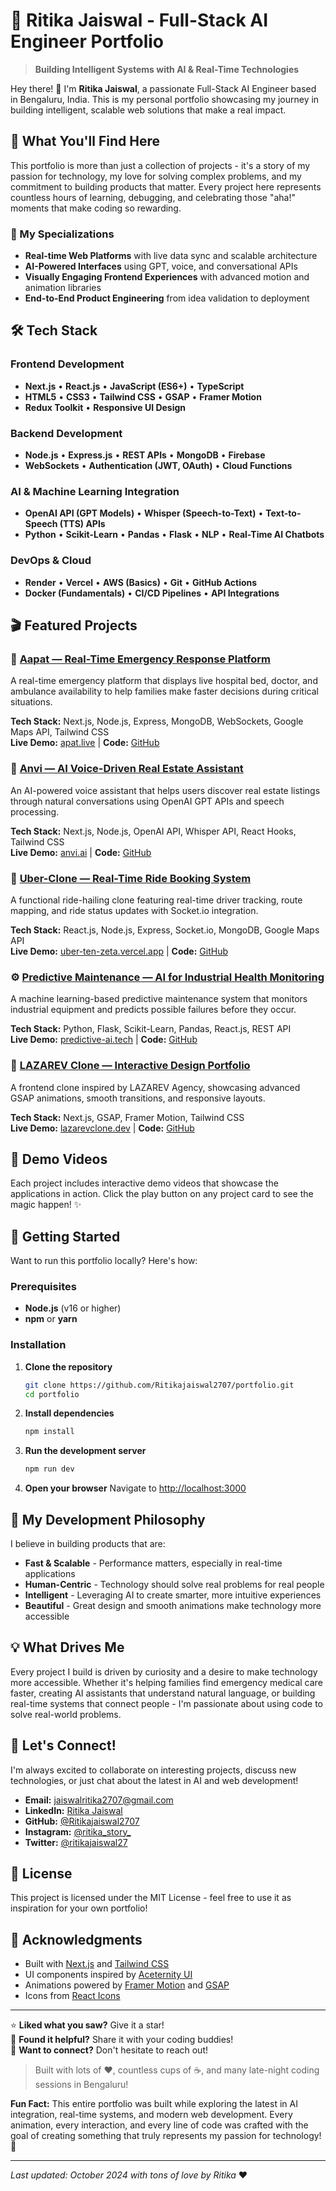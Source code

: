 # 🚀 Ritika Jaiswal - Full-Stack AI Engineer Portfolio

> **Building Intelligent Systems with AI & Real-Time Technologies**

Hey there! 👋 I'm **Ritika Jaiswal**, a passionate Full-Stack AI Engineer based in Bengaluru, India. This is my personal portfolio showcasing my journey in building intelligent, scalable web solutions that make a real impact.

## 🌟 What You'll Find Here

This portfolio is more than just a collection of projects - it's a story of my passion for technology, my love for solving complex problems, and my commitment to building products that matter. Every project here represents countless hours of learning, debugging, and celebrating those "aha!" moments that make coding so rewarding.

### 🎯 My Specializations

- **Real-time Web Platforms** with live data sync and scalable architecture
- **AI-Powered Interfaces** using GPT, voice, and conversational APIs  
- **Visually Engaging Frontend Experiences** with advanced motion and animation libraries
- **End-to-End Product Engineering** from idea validation to deployment

## 🛠️ Tech Stack

### Frontend Development
- **Next.js** • **React.js** • **JavaScript (ES6+)** • **TypeScript**
- **HTML5** • **CSS3** • **Tailwind CSS** • **GSAP** • **Framer Motion**
- **Redux Toolkit** • **Responsive UI Design**

### Backend Development  
- **Node.js** • **Express.js** • **REST APIs** • **MongoDB** • **Firebase**
- **WebSockets** • **Authentication (JWT, OAuth)** • **Cloud Functions**

### AI & Machine Learning Integration
- **OpenAI API (GPT Models)** • **Whisper (Speech-to-Text)** • **Text-to-Speech (TTS) APIs**
- **Python** • **Scikit-Learn** • **Pandas** • **Flask** • **NLP** • **Real-Time AI Chatbots**

### DevOps & Cloud
- **Render** • **Vercel** • **AWS (Basics)** • **Git** • **GitHub Actions**
- **Docker (Fundamentals)** • **CI/CD Pipelines** • **API Integrations**

## 🎬 Featured Projects

### 🏥 [Aapat — Real-Time Emergency Response Platform](https://apat.live)
A real-time emergency platform that displays live hospital bed, doctor, and ambulance availability to help families make faster decisions during critical situations.

**Tech Stack:** Next.js, Node.js, Express, MongoDB, WebSockets, Google Maps API, Tailwind CSS  
**Live Demo:** [apat.live](https://apat.live) | **Code:** [GitHub](https://github.com/Ritikajaiswal2707/aapat)

### 🧠 [Anvi — AI Voice-Driven Real Estate Assistant](https://anvi.ai)
An AI-powered voice assistant that helps users discover real estate listings through natural conversations using OpenAI GPT APIs and speech processing.

**Tech Stack:** Next.js, Node.js, OpenAI API, Whisper API, React Hooks, Tailwind CSS  
**Live Demo:** [anvi.ai](https://anvi.ai) | **Code:** [GitHub](https://github.com/Ritikajaiswal2707/anvi)

### 🚗 [Uber-Clone — Real-Time Ride Booking System](https://uber-ten-zeta.vercel.app)
A functional ride-hailing clone featuring real-time driver tracking, route mapping, and ride status updates with Socket.io integration.

**Tech Stack:** React.js, Node.js, Express, Socket.io, MongoDB, Google Maps API  
**Live Demo:** [uber-ten-zeta.vercel.app](https://uber-ten-zeta.vercel.app) | **Code:** [GitHub](https://github.com/Ritikajaiswal2707/uber)

### ⚙️ [Predictive Maintenance — AI for Industrial Health Monitoring](https://predictive-ai.tech)
A machine learning-based predictive maintenance system that monitors industrial equipment and predicts possible failures before they occur.

**Tech Stack:** Python, Flask, Scikit-Learn, Pandas, React.js, REST API  
**Live Demo:** [predictive-ai.tech](https://predictive-ai.tech) | **Code:** [GitHub](https://github.com/Ritikajaiswal2707/predictive-maintenance)

### 🎨 [LAZAREV Clone — Interactive Design Portfolio](https://lazarevclone.dev)
A frontend clone inspired by LAZAREV Agency, showcasing advanced GSAP animations, smooth transitions, and responsive layouts.

**Tech Stack:** Next.js, GSAP, Framer Motion, Tailwind CSS  
**Live Demo:** [lazarevclone.dev](https://lazarevclone.dev) | **Code:** [GitHub](https://github.com/Ritikajaiswal2707/lazarev-clone)

## 🎥 Demo Videos

Each project includes interactive demo videos that showcase the applications in action. Click the play button on any project card to see the magic happen! ✨

## 🚀 Getting Started

Want to run this portfolio locally? Here's how:

### Prerequisites
- **Node.js** (v16 or higher)
- **npm** or **yarn**

### Installation

1. **Clone the repository**
   ```bash
   git clone https://github.com/Ritikajaiswal2707/portfolio.git
   cd portfolio
   ```

2. **Install dependencies**
   ```bash
   npm install
   ```

3. **Run the development server**
   ```bash
   npm run dev
   ```

4. **Open your browser**
   Navigate to [http://localhost:3000](http://localhost:3000)

## 🎯 My Development Philosophy

I believe in building products that are:
- **Fast & Scalable** - Performance matters, especially in real-time applications
- **Human-Centric** - Technology should solve real problems for real people
- **Intelligent** - Leveraging AI to create smarter, more intuitive experiences
- **Beautiful** - Great design and smooth animations make technology more accessible

## 💡 What Drives Me

Every project I build is driven by curiosity and a desire to make technology more accessible. Whether it's helping families find emergency medical care faster, creating AI assistants that understand natural language, or building real-time systems that connect people - I'm passionate about using code to solve real-world problems.

## 🤝 Let's Connect!

I'm always excited to collaborate on interesting projects, discuss new technologies, or just chat about the latest in AI and web development!

- **Email:** [jaiswalritika2707@gmail.com](mailto:jaiswalritika2707@gmail.com)
- **LinkedIn:** [Ritika Jaiswal](https://www.linkedin.com/in/ritika-jaiswal-83661a252)
- **GitHub:** [@Ritikajaiswal2707](https://github.com/Ritikajaiswal2707)
- **Instagram:** [@ritika_story_](https://www.instagram.com/ritika_story_?igsh=MW1zejNoODY5MTIwaw==)
- **Twitter:** [@ritikajaiswal27](https://twitter.com/ritikajaiswal27)

## 📄 License

This project is licensed under the MIT License - feel free to use it as inspiration for your own portfolio!

## 🙏 Acknowledgments

- Built with [Next.js](https://nextjs.org/) and [Tailwind CSS](https://tailwindcss.com/)
- UI components inspired by [Aceternity UI](https://ui.aceternity.com/)
- Animations powered by [Framer Motion](https://www.framer.com/motion/) and [GSAP](https://greensock.com/gsap/)
- Icons from [React Icons](https://react-icons.github.io/react-icons/)

---

⭐ **Liked what you saw?** Give it a star!  
🔗 **Found it helpful?** Share it with your coding buddies!  
💬 **Want to connect?** Don't hesitate to reach out!

> Built with lots of ❤️, countless cups of ☕, and many late-night coding sessions in Bengaluru! 

**Fun Fact:** This entire portfolio was built while exploring the latest in AI integration, real-time systems, and modern web development. Every animation, every interaction, and every line of code was crafted with the goal of creating something that truly represents my passion for technology! 🚀

---

*Last updated: October 2024 with tons of love by Ritika* ❤️